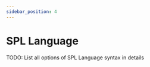 ```yaml
---
sidebar_position: 4
---
```


# SPL Language

TODO: List all options of SPL Language syntax in details

